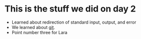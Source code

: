 # This is the stuff we did on day 2

* Learned about redirection of standard input, output, and error
* We learned about [git](https://en.wikipedia.org/wiki/Git).
* Point number three for Lara

